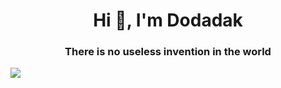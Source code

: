 <h1 align="center">Hi 👋, I'm Dodadak</h1>
<h3 align="center">There is no useless invention in the world</h3>

<img src="https://img.shields.io/badge/Python-3776AB?style=for-the-badge&logo=Python&logoColor=white">

